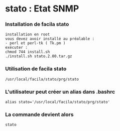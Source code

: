 # stato : Etat SNMP
### Installation de facila stato
```
installation en root
vous devez avoir installé au préalable :
- perl et perl-tk ( Tk.pm )
exécuter :
chmod 744 install.sh
./install.sh stato.2.00.tar.gz
```
### Utilisation de facila stato
```
/usr/local/facila/stato/prg/stato
```
### L'utilisateur peut créer un alias dans .bashrc
```
alias stato='/usr/local/facila/stato/prg/stato'
```
### La commande devient alors
```
stato
```
